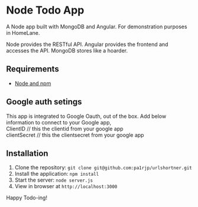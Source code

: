 # Node Todo App

A Node app built with MongoDB and Angular. For demonstration purposes in HomeLane.

Node provides the RESTful API. Angular provides the frontend and accesses the API. MongoDB stores like a hoarder.

## Requirements

- [Node and npm](http://nodejs.org)

## Google auth setings  

This app is integrated to Google Oauth, out of the box. Add below information to connect to your Google app,  
ClientID // this the clientid from your google app  
clientSecret // this the clientsecret from your google app  

## Installation

1. Clone the repository: `git clone git@github.com:pa1rjp/urlshortner.git`
2. Install the application: `npm install`
3. Start the server: `node server.js`
4. View in browser at `http://localhost:3000`

Happy Todo-ing!
